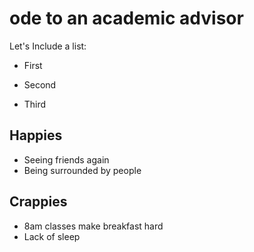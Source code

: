 # ode to an academic advisor

Let's Include a list:

-   First

-   Second

-   Third

## Happies
- Seeing friends again
- Being surrounded by people

## Crappies
- 8am classes make breakfast hard
- Lack of sleep
